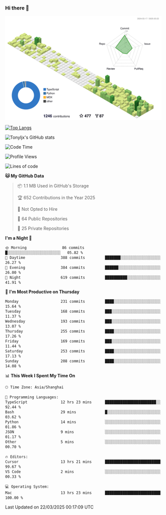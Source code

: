 ### Hi there 👋

![](./profile-3d-contrib/profile-green-animate.svg)

 

[![Top Langs](https://github-readme-stats.vercel.app/api/top-langs/?username=tonyljx)](https://github.com/anuraghazra/github-readme-stats)

![Tonyljx's GitHub stats](https://github-readme-stats.vercel.app/api?username=tonyljx&theme=default&show_icons=true)

 

<!--START_SECTION:waka-->
![Code Time](http://img.shields.io/badge/Code%20Time-1%2C227%20hrs%207%20mins-blue)

![Profile Views](http://img.shields.io/badge/Profile%20Views-14-blue)

![Lines of code](https://img.shields.io/badge/From%20Hello%20World%20I%27ve%20Written-938.2%20thousand%20lines%20of%20code-blue)

**🐱 My GitHub Data** 

> 📦 1.1 MB Used in GitHub's Storage 
 > 
> 🏆 652 Contributions in the Year 2025
 > 
> 🚫 Not Opted to Hire
 > 
> 📜 64 Public Repositories 
 > 
> 🔑 25 Private Repositories 
 > 
**I'm a Night 🦉** 

```text
🌞 Morning                86 commits          █░░░░░░░░░░░░░░░░░░░░░░░░   05.82 % 
🌆 Daytime                388 commits         ███████░░░░░░░░░░░░░░░░░░   26.27 % 
🌃 Evening                384 commits         ██████░░░░░░░░░░░░░░░░░░░   26.00 % 
🌙 Night                  619 commits         ██████████░░░░░░░░░░░░░░░   41.91 % 
```
📅 **I'm Most Productive on Thursday** 

```text
Monday                   231 commits         ████░░░░░░░░░░░░░░░░░░░░░   15.64 % 
Tuesday                  168 commits         ███░░░░░░░░░░░░░░░░░░░░░░   11.37 % 
Wednesday                193 commits         ███░░░░░░░░░░░░░░░░░░░░░░   13.07 % 
Thursday                 255 commits         ████░░░░░░░░░░░░░░░░░░░░░   17.26 % 
Friday                   169 commits         ███░░░░░░░░░░░░░░░░░░░░░░   11.44 % 
Saturday                 253 commits         ████░░░░░░░░░░░░░░░░░░░░░   17.13 % 
Sunday                   208 commits         ████░░░░░░░░░░░░░░░░░░░░░   14.08 % 
```


📊 **This Week I Spent My Time On** 

```text
🕑︎ Time Zone: Asia/Shanghai

💬 Programming Languages: 
TypeScript               12 hrs 23 mins      ███████████████████████░░   92.44 % 
Bash                     29 mins             █░░░░░░░░░░░░░░░░░░░░░░░░   03.62 % 
Python                   14 mins             ░░░░░░░░░░░░░░░░░░░░░░░░░   01.86 % 
JSON                     9 mins              ░░░░░░░░░░░░░░░░░░░░░░░░░   01.17 % 
Other                    5 mins              ░░░░░░░░░░░░░░░░░░░░░░░░░   00.70 % 

🔥 Editors: 
Cursor                   13 hrs 21 mins      █████████████████████████   99.67 % 
VS Code                  2 mins              ░░░░░░░░░░░░░░░░░░░░░░░░░   00.33 % 

💻 Operating System: 
Mac                      13 hrs 23 mins      █████████████████████████   100.00 % 
```


 Last Updated on 22/03/2025 00:17:09 UTC
<!--END_SECTION:waka-->
